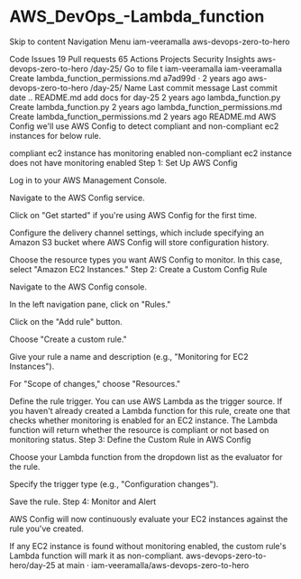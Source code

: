# AWS_DevOps_-Lambda_function

Skip to content
Navigation Menu
iam-veeramalla
aws-devops-zero-to-hero

Code
Issues
19
Pull requests
65
Actions
Projects
Security
Insights
aws-devops-zero-to-hero
/day-25/
Go to file
t
iam-veeramalla
iam-veeramalla
Create lambda_function_permissions.md
a7ad99d
 · 
2 years ago
aws-devops-zero-to-hero
/day-25/
Name	Last commit message	Last commit date
..
README.md
add docs for day-25
2 years ago
lambda_function.py
Create lambda_function.py
2 years ago
lambda_function_permissions.md
Create lambda_function_permissions.md
2 years ago
README.md
AWS Config
we'll use AWS Config to detect compliant and non-compliant ec2 instances for below rule.

compliant ec2 instance has monitoring enabled
non-compliant ec2 instance does not have monitoring enabled
Step 1: Set Up AWS Config

Log in to your AWS Management Console.

Navigate to the AWS Config service.

Click on "Get started" if you're using AWS Config for the first time.

Configure the delivery channel settings, which include specifying an Amazon S3 bucket where AWS Config will store configuration history.

Choose the resource types you want AWS Config to monitor. In this case, select "Amazon EC2 Instances."
Step 2: Create a Custom Config Rule

Navigate to the AWS Config console.

In the left navigation pane, click on "Rules."

Click on the "Add rule" button.

Choose "Create a custom rule."

Give your rule a name and description (e.g., "Monitoring for EC2 Instances").

For "Scope of changes," choose "Resources."

Define the rule trigger. You can use AWS Lambda as the trigger source. If you haven't already created a Lambda function for this rule, create one that checks whether monitoring is enabled for an EC2 instance. The Lambda function will return whether the resource is compliant or not based on monitoring status.
Step 3: Define the Custom Rule in AWS Config

Choose your Lambda function from the dropdown list as the evaluator for the rule.

Specify the trigger type (e.g., "Configuration changes").

Save the rule.
Step 4: Monitor and Alert

AWS Config will now continuously evaluate your EC2 instances against the rule you've created.

If any EC2 instance is found without monitoring enabled, the custom rule's Lambda function will mark it as non-compliant.
aws-devops-zero-to-hero/day-25 at main · iam-veeramalla/aws-devops-zero-to-hero
 
